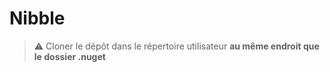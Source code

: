 # Nibble

> ⚠️ Cloner le dépôt dans le répertoire utilisateur **au même endroit que le dossier .nuget**